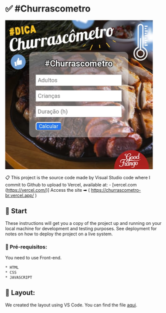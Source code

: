# ✅ #Churrascometro


![Welcome](/churrascometro.jpeg?raw=true)

📋 This project is the source code made by Visual Studio code where I commit to Github to upload to Vercel, available at:  - [vercel.com (https://vercel.com/)] Access the site ➡ ( https://churrascometro-br.vercel.app/ )



## 🎉 Start

These instructions will get you a copy of the project up and running on your local machine for development and testing purposes. See deployment for notes on how to deploy the project on a live system.

### 📝 Pré-requisitos:

You need to use Front-end.

```
* HTML
* CSS
* JAVASCRIPT

```
## 📁 Layout:

We created the layout using VS Code. You can find the file [aqui](https://code.visualstudio.com/).

